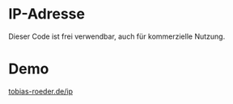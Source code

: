 # IP-Adresse

Dieser Code ist frei verwendbar, auch für kommerzielle Nutzung.


# Demo
[tobias-roeder.de/ip](https://tobias-roeder.de/ip)

